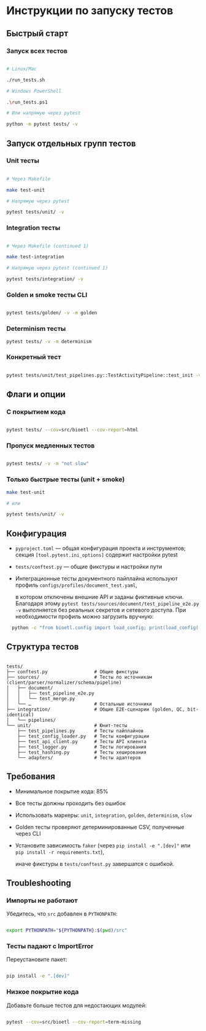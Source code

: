 # Инструкции по запуску тестов

## Быстрый старт

### Запуск всех тестов

```bash

# Linux/Mac

./run_tests.sh

# Windows PowerShell

.\run_tests.ps1

# Или напрямую через pytest

python -m pytest tests/ -v

```

## Запуск отдельных групп тестов

### Unit тесты

```bash

# Через Makefile

make test-unit

# Напрямую через pytest

pytest tests/unit/ -v

```

### Integration тесты

```bash

# Через Makefile (continued 1)

make test-integration

# Напрямую через pytest (continued 1)

pytest tests/integration/ -v

```

### Golden и smoke тесты CLI

```bash

pytest tests/golden/ -v -m golden

```

### Determinism тесты

```bash
pytest tests/ -v -m determinism
```

### Конкретный тест

```bash

pytest tests/unit/test_pipelines.py::TestActivityPipeline::test_init -v

```

## Флаги и опции

### С покрытием кода

```bash

pytest tests/ --cov=src/bioetl --cov-report=html

```

### Пропуск медленных тестов

```bash

pytest tests/ -v -m "not slow"

```

### Только быстрые тесты (unit + smoke)

```bash
make test-unit

# или

pytest tests/unit/ -v

```

## Конфигурация

- `pyproject.toml` — общая конфигурация проекта и инструментов; секция `[tool.pytest.ini_options]` содержит настройки pytest
- `tests/conftest.py` — общие фикстуры и настройки пути
- Интеграционные тесты документного пайплайна используют профиль `configs/profiles/document_test.yaml`,

  в котором отключены внешние API и заданы фиктивные ключи. Благодаря этому `pytest tests/sources/document/test_pipeline_e2e.py -v`
  выполняется без реальных секретов и сетевого доступа. При необходимости профиль можно загрузить вручную:

```bash
  python -c "from bioetl.config import load_config; print(load_config('configs/profiles/document_test.yaml'))"

  ```

## Структура тестов

```text

tests/
├── conftest.py                 # Общие фикстуры
├── sources/                    # Тесты по источникам (client/parser/normalizer/schema/pipeline)
│   ├── document/
│   │   ├── test_pipeline_e2e.py
│   │   └── test_merge.py
│   └── …                       # Остальные источники
├── integration/                # Общие E2E-сценарии (golden, QC, bit-identical)
│   └── pipelines/
└── unit/                       # Юнит-тесты
    ├── test_pipelines.py       # Тесты пайплайнов
    ├── test_config_loader.py   # Тесты конфигурации
    ├── test_api_client.py      # Тесты API клиента
    ├── test_logger.py          # Тесты логирования
    ├── test_hashing.py         # Тесты хеширования
    └── adapters/               # Тесты адаптеров

```

## Требования

- Минимальное покрытие кода: 85%
- Все тесты должны проходить без ошибок
- Использовать маркеры: `unit`, `integration`, `golden`, `determinism`, `slow`
- Golden тесты проверяют детерминированные CSV, полученные через CLI
- Установите зависимость `faker` (через `pip install -e ".[dev]"` или `pip install -r requirements.txt`),

  иначе фикстуры в `tests/conftest.py` завершатся с ошибкой.

## Troubleshooting

### Импорты не работают

Убедитесь, что `src` добавлен в `PYTHONPATH`:

```bash

export PYTHONPATH="${PYTHONPATH}:$(pwd)/src"

```

### Тесты падают с ImportError

Переустановите пакет:

```bash

pip install -e ".[dev]"

```

### Низкое покрытие кода

Добавьте больше тестов для недостающих модулей:

```bash

pytest --cov=src/bioetl --cov-report=term-missing

```

